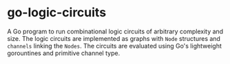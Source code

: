# go-logic-circuits

A Go program to run combinational logic circuits of arbitrary complexity and size. The logic circuits are implemented as graphs with `Node` structures and `channels` linking the `Nodes`. The circuits are evaluated using Go's lightweight gorountines and primitive channel type.
